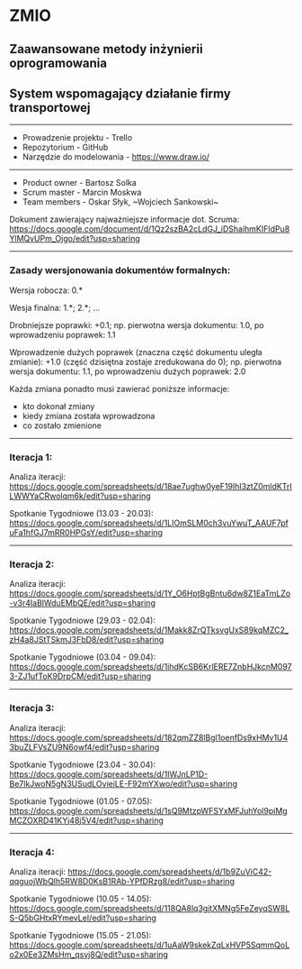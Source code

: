 # ZMIO
## Zaawansowane metody inżynierii oprogramowania

## System wspomagający działanie firmy transportowej

---

- Prowadzenie projektu - Trello
- Repozytorium - GitHub
- Narzędzie do modelowania - https://www.draw.io/
---

- Product owner - Bartosz Solka
- Scrum master - Marcin Moskwa
- Team members - Oskar Słyk, ~Wojciech Sankowski~

Dokument zawierający najważniejsze informacje dot. Scruma: https://docs.google.com/document/d/1Qz2szBA2cLdGJ_iDShaihmKIFIdPu8YlMQvUPm_Ojgo/edit?usp=sharing

---

### Zasady wersjonowania dokumentów formalnych:

Wersja robocza: 0.\*

Wesja finalna: 1.\*; 2.\*; ...

Drobniejsze poprawki: +0.1; np. pierwotna wersja dokumentu: 1.0, po wprowadzeniu poprawek: 1.1

Wprowadzenie dużych poprawek (znaczna część dokumentu uległa zmianie): +1.0 (część dzisiętna zostaje zredukowana do 0); np. pierwotna wersja dokumentu: 1.1, po wprowadzeniu dużych poprawek: 2.0

Każda zmiana ponadto musi zawierać poniższe informacje:
- kto dokonał zmiany
- kiedy zmiana została wprowadzona
- co zostało zmienione

---

### Iteracja 1:

Analiza iteracji: https://docs.google.com/spreadsheets/d/18ae7ughw0yeF19lhI3ztZ0mldKTrILWWYaCRwolqm6k/edit?usp=sharing

Spotkanie Tygodniowe (13.03 - 20.03):  https://docs.google.com/spreadsheets/d/1LIOmSLM0ch3vuYwuT_AAUF7pfuFa1hfGJ7mRR0HPGsY/edit?usp=sharing

---

### Iteracja 2:

Analiza iteracji: https://docs.google.com/spreadsheets/d/1Y_O6HptBgBntu6dw8Z1EaTmLZo-v3r4IaBlWduEMbQE/edit?usp=sharing

Spotkanie Tygodniowe (29.03 - 02.04):  https://docs.google.com/spreadsheets/d/1Makk8ZrQTksvgUxS89kqMZC2_zH4a8JStTSkmJ3FbD8/edit?usp=sharing 

Spotkanie Tygodniowe (03.04 - 09.04): 
https://docs.google.com/spreadsheets/d/1ihdKcSB6KrlERE7ZnbHJkcnM0973-ZJ1ufToK9DrpCM/edit?usp=sharing

---

### Iteracja 3:

Analiza iteracji: https://docs.google.com/spreadsheets/d/182qmZZ8lBgl1oenfDs9xHMv1U43buZLFVsZU9N6owf4/edit?usp=sharing

Spotkanie Tygodniowe (23.04 - 30.04):
https://docs.google.com/spreadsheets/d/1IWJnLP1D-Be7lkJwoN5gN3USudLOvieiLE-F92mYXwo/edit?usp=sharing

Spotkanie Tygodniowe (01.05 - 07.05):
https://docs.google.com/spreadsheets/d/1sQ9MtzpWFSYxMFJuhYol9piMgMCZOXRD41KYj48j5V4/edit?usp=sharing

---

### Iteracja 4:

Analiza iteracji: https://docs.google.com/spreadsheets/d/1b9ZuViC42-qqguojWbQlh5RW8D0KsB1RAb-YPfDRzg8/edit?usp=sharing

Spotkanie Tygodniowe (10.05 - 14.05): https://docs.google.com/spreadsheets/d/118QA8lq3gjtXMNg5FeZeyqSW8LS-Q5bGHtxRYmevLeI/edit?usp=sharing

Spotkanie Tygodniowe (15.05 - 21.05): https://docs.google.com/spreadsheets/d/1uAaW9skekZqLxHVP5SqmmQoLo2x0Ee3ZMsHm_qsvj8Q/edit?usp=sharing